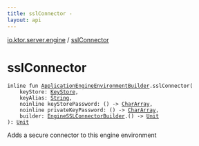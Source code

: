 ```yaml
---
title: sslConnector - 
layout: api
---
```


<div class='api-docs-breadcrumbs'><a href="index.html">io.ktor.server.engine</a> / <a href="./ssl-connector.html">sslConnector</a></div>

# sslConnector

<div class="signature"><code><span class="keyword">inline</span> <span class="keyword">fun </span><a href="-application-engine-environment-builder/index.html"><span class="identifier">ApplicationEngineEnvironmentBuilder</span></a><span class="symbol">.</span><span class="identifier">sslConnector</span><span class="symbol">(</span><br/>&nbsp;&nbsp;&nbsp;&nbsp;<span class="parameterName" id="io.ktor.server.engine$sslConnector(io.ktor.server.engine.ApplicationEngineEnvironmentBuilder, java.security.KeyStore, kotlin.String, kotlin.Function0((kotlin.CharArray)), kotlin.Function0((kotlin.CharArray)), kotlin.Function1((io.ktor.server.engine.EngineSSLConnectorBuilder, kotlin.Unit)))/keyStore">keyStore</span><span class="symbol">:</span>&nbsp;<a href="http://docs.oracle.com/javase/6/docs/api/java/security/KeyStore.html"><span class="identifier">KeyStore</span></a><span class="symbol">, </span><br/>&nbsp;&nbsp;&nbsp;&nbsp;<span class="parameterName" id="io.ktor.server.engine$sslConnector(io.ktor.server.engine.ApplicationEngineEnvironmentBuilder, java.security.KeyStore, kotlin.String, kotlin.Function0((kotlin.CharArray)), kotlin.Function0((kotlin.CharArray)), kotlin.Function1((io.ktor.server.engine.EngineSSLConnectorBuilder, kotlin.Unit)))/keyAlias">keyAlias</span><span class="symbol">:</span>&nbsp;<a href="https://kotlinlang.org/api/latest/jvm/stdlib/kotlin/-string/index.html"><span class="identifier">String</span></a><span class="symbol">, </span><br/>&nbsp;&nbsp;&nbsp;&nbsp;<span class="keyword">noinline</span> <span class="parameterName" id="io.ktor.server.engine$sslConnector(io.ktor.server.engine.ApplicationEngineEnvironmentBuilder, java.security.KeyStore, kotlin.String, kotlin.Function0((kotlin.CharArray)), kotlin.Function0((kotlin.CharArray)), kotlin.Function1((io.ktor.server.engine.EngineSSLConnectorBuilder, kotlin.Unit)))/keyStorePassword">keyStorePassword</span><span class="symbol">:</span>&nbsp;<span class="symbol">(</span><span class="symbol">)</span>&nbsp;<span class="symbol">-&gt;</span>&nbsp;<a href="https://kotlinlang.org/api/latest/jvm/stdlib/kotlin/-char-array/index.html"><span class="identifier">CharArray</span></a><span class="symbol">, </span><br/>&nbsp;&nbsp;&nbsp;&nbsp;<span class="keyword">noinline</span> <span class="parameterName" id="io.ktor.server.engine$sslConnector(io.ktor.server.engine.ApplicationEngineEnvironmentBuilder, java.security.KeyStore, kotlin.String, kotlin.Function0((kotlin.CharArray)), kotlin.Function0((kotlin.CharArray)), kotlin.Function1((io.ktor.server.engine.EngineSSLConnectorBuilder, kotlin.Unit)))/privateKeyPassword">privateKeyPassword</span><span class="symbol">:</span>&nbsp;<span class="symbol">(</span><span class="symbol">)</span>&nbsp;<span class="symbol">-&gt;</span>&nbsp;<a href="https://kotlinlang.org/api/latest/jvm/stdlib/kotlin/-char-array/index.html"><span class="identifier">CharArray</span></a><span class="symbol">, </span><br/>&nbsp;&nbsp;&nbsp;&nbsp;<span class="parameterName" id="io.ktor.server.engine$sslConnector(io.ktor.server.engine.ApplicationEngineEnvironmentBuilder, java.security.KeyStore, kotlin.String, kotlin.Function0((kotlin.CharArray)), kotlin.Function0((kotlin.CharArray)), kotlin.Function1((io.ktor.server.engine.EngineSSLConnectorBuilder, kotlin.Unit)))/builder">builder</span><span class="symbol">:</span>&nbsp;<a href="-engine-s-s-l-connector-builder/index.html"><span class="identifier">EngineSSLConnectorBuilder</span></a><span class="symbol">.</span><span class="symbol">(</span><span class="symbol">)</span>&nbsp;<span class="symbol">-&gt;</span>&nbsp;<a href="https://kotlinlang.org/api/latest/jvm/stdlib/kotlin/-unit/index.html"><span class="identifier">Unit</span></a><br/><span class="symbol">)</span><span class="symbol">: </span><a href="https://kotlinlang.org/api/latest/jvm/stdlib/kotlin/-unit/index.html"><span class="identifier">Unit</span></a></code></div>

Adds a secure connector to this engine environment

